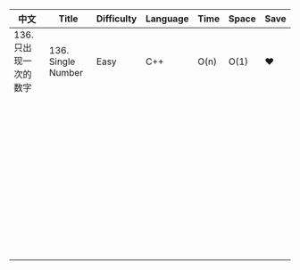 | 中文                                 | Title                  | Difficulty | Language | Time | Space | Save |
| --------------------------------------- | -------------------------- | -------- | ---------- | ----- | ---- | ---- |
| 136. 只出现一次的数字| 136. Single Number | Easy | C++      | O(n) | O(1) | :heart: |
|                                                              |                    |            |          |      |       |      |
|                                                              |                    |            |          |      |       |      |
|                                         |                            |          |          |      |       |      |
|                                         |                            |          |          |      |       |      |
|                                         |                            |          |          |      |       |      |
|                                         |                            |          |          |      |       |      |
|                                         |                            |          |          |      |       |      |
|                                         |                            |          |          |      |       |      |
|                                         |                            |          |          |      |       |      |
|                                         |                            |          |          |      |       |      |
|                                         |                            |          |          |      |       |      |
|                                         |                            |          |          |      |       |      |
|                                         |                            |          |          |      |       |      |
|                                         |                            |          |          |      |       |      |
|                                         |                            |          |          |      |       |      |
|                                         |                            |          |          |      |       |      |
|                                         |                            |          |          |      |       |      |
|                                         |                            |          |          |      |       |      |
|                                         |                            |          |          |      |       |      |
|                                         |                            |          |          |      |       |      |
|                                         |                            |          |          |      |       |      |
|                                         |                            |          |          |      |       |      |
|                                         |                            |          |          |      |       |      |
|                                         |                            |          |          |      |       |      |
|                                         |                            |          |          |      |       |      |
|                                         |                            |          |          |      |       |      |
|                                         |                            |          |          |      |       |      |
|                                         |                            |          |          |      |       |      |
|                                         |                            |          |          |      |       |      |
|                                         |                            |          |          |      |       |      |
|                                         |                            |          |          |      |       |      |
|                                         |                            |          |          |      |       |      |
|                                         |                            |          |          |      |       |      |
|                                         |                            |          |          |      |       |      |
|                                         |                            |          |          |      |       |      |
|                                         |                            |          |          |      |       |      |
|                                         |                            |          |          |      |       |      |
|                                         |                            |          |          |      |       |      |
|                                         |                            |          |          |      |       |      |
|                                         |                            |          |          |      |       |      |
|                                         |                            |          |          |      |       |      |
|                                         |                            |          |          |      |       |      |
|                                         |                            |          |          |      |       |      |
|                                         |                            |          |          |      |       |      |
|                                         |                            |          |          |      |       |      |
|                                         |                            |          |          |      |       |      |
|                                         |                            |          |          |      |       |      |
|                                         |                            |          |          |      |       |      |
|                                         |                            |          |          |      |       |      |

